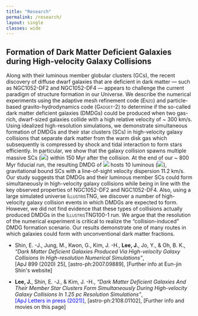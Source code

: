 ```yaml
---
title: "Research"
permalink: /research/
layout: single
classes: wide
---
```


## Formation of Dark Matter Deficient Galaxies during High-velocity Galaxy Collisions

Along with their luminous member globular clusters (GCs), the recent discovery of diffuse dwarf galaxies that are deficient in dark matter — such as NGC1052-DF2 and NGC1052-DF4 — appears to challenge the current paradigm of structure formation in our Universe. We describe the numerical experiments using the adaptive mesh refinement code (<span style="font-variant:small-caps;">Enzo</span>) and particle-based gravito-hydrodynamics code (<span style="font-variant:small-caps;">Gadget-2</span>) to determine if the so-called dark matter deficient galaxies (DMDGs) could be produced when two gas-rich, dwarf-sized galaxies collide with a high relative velocity of ~ 300 km/s. Using idealized high-resolution simulations, we demonstrate simultaneous formation of DMDGs and their star clusters (SCs) in high-velocity galaxy collisions that separate dark matter from the warm disk gas which subsequently is compressed by shock and tidal interaction to form stars efficiently. 
In particular, we show that the galaxy collision spawns multiple massive SCs (<img src="https://render.githubusercontent.com/render/math?math=\gtrsim 10^{6}\,{\rm M}_{\odot}">) within 150 Myr after the collision. At the end of our ~ 800 Myr fiducial run, the resulting DMDG of <img src="https://render.githubusercontent.com/render/math?math=M_{\star} \simeq 3.5 \times 10^{8}\,{\rm M}_{\odot}"> hosts 10 luminous (<img src="https://render.githubusercontent.com/render/math?math=M_{V} \lesssim -8.5\,{\rm {mag}}">), gravitational bound SCs with a line-of-sight velocity dispersion 11.2 km/s. Our study suggests that DMDGs and their luminous member SCs could form simultaneously in high-velocity galaxy collisions while being in line with the key observed properties of NGC1052-DF2 and NGC1052-DF4.
Also, using a large simulated universe <span style="font-variant:small-caps;">IllustrisTNG</span>, we discover a number of high-velocity galaxy collision events in which DMDGs are expected to form. However, we did not find evidence that these types of collisions actually produced DMDGs in the <span style="font-variant:small-caps;">IllustrisTNG100-1</span> run. We argue that the resolution of the numerical experiment is critical to realize the “collision-induced” DMDG formation scenario. Our results demonstrate one of many routes in which galaxies could form with unconventional dark matter fractions.
<br/>


* Shin, E. -J., Jung, M., Kwon, G., Kim, J. -H., **Lee, J.**, Jo, Y., & Oh, B. K., *“Dark Matter Deficient Galaxies Produced Via High-velocity Galaxy Collisions In High-resolution Numerical Simulations”*, <br/>
<a href="https://ui.adsabs.harvard.edu/abs/2020ApJ...899...25S/abstract" style="text-decoration:none" target="_blank">[ApJ 899 (2020) 25]</a>, <a href="https://arxiv.org/abs/2007.09889" style="text-decoration:none" target="_blank">[astro-ph:2007.09889]</a>, <a href="https://ejshin0.github.io/page/category/research.html" style="text-decoration:none" target="_blank">[Further info at Eun-jin Shin's website]</a>

* **Lee, J.**, Shin, E. -J., & Kim, J. -H., *“Dark Matter Deficient Galaxies And Their Member Star Clusters Form Simultaneously During High-velocity Galaxy
Collisions In 1.25 pc Resolution Simulations”*, <br/>
<span style="color:blue">[ApJ Letters in press (2021)]</span>, <a href="https://arxiv.org/abs/2108.01102" style="text-decoration:none" target="_blank">[astro-ph:2108.01102]</a>, <a href="https://joohyun-lee.github.io/research/DMDG/" style="text-decoration:none" target="_blank">[Further info and movies on this page]</a>
